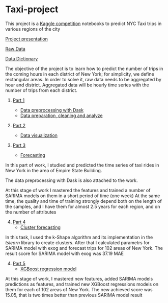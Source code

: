 # Taxi-project

This project is a [Kaggle competition](https://www.kaggle.com/c/yellowtaxi?rvi=1) notebooks to predict NYC Taxi trips in various regions of the city

[Project presentation](http://www.pilotpu.eu/igor.papka/presentation/)

[Raw Data](https://www1.nyc.gov/site/tlc/about/tlc-trip-record-data.page)

[Data Dictionary](https://www1.nyc.gov/assets/tlc/downloads/pdf/data_dictionary_trip_records_yellow.pdf)

The objective of the project is to learn how to predict the number of trips in the coming hours in each district of New York; for simplicity, we define rectangular areas. In order to solve it, raw data needs to be aggregated by hour and district. Aggregated data will be hourly time series with the number of trips from each district.

1. <ins>Part 1</ins>
      * [Data preprocessing with Dask](https://htmlpreview.github.io/?https://github.com/ipapka/Taxi-project/blob/master/Part_1/Part_1_Data_preprocessing_dask_2016.html)
    * [Data preparation, cleaning and analyze](https://htmlpreview.github.io/?https://github.com/ipapka/Taxi-project/blob/master/Part_1/Part_1_data_preprocessing.html)
    
2. <ins>Part 2</ins>   
     * [Data visualization](https://htmlpreview.github.io/?https://github.com/ipapka/Taxi-project/blob/master/Part_2/Part_2_Data_visualization.html)
     
3. <ins>Part 3</ins>
     * [Forecasting](https://htmlpreview.github.io/?https://github.com/ipapka/Taxi-project/blob/master/Part_3/Part_3_forecasting.html)

In this part of work, I studied and predicted the time series of taxi rides in New York in the area of Empire State Building.

The data preprocessing with Dask is also attached to the work.

At this stage of work I mastered the features and trained a number of SARIMA models on them in a short period of time (one week) At the same time, the quality and time of training strongly depend both on the length of the samples, and I have them for almost 2.5 years for each region, and on the number of attributes

4. <ins>Part 4</ins>
     * [Cluster forecasting](https://htmlpreview.github.io/?https://github.com/ipapka/Taxi-project/blob/master/Part_4/Part_4_cluster_forecasting.html)
     
In this task, I used the k-Shape algorithm and its implementation in the *tslearn* library to create clusters. After that I calculated parametrs for SARIMA model with exog and forecast trips for 102 areas of New York. The result score for SARIMA model with exog was 37.19 MAE

4. <ins>Part 5</ins>
     * [XGBoost regression model](https://htmlpreview.github.io/?https://github.com/ipapka/Taxi-project/blob/master/Part_5/Part_5_regression.html)
     
At this stage of work, I mastered new features, added SARIMA models predictions as features, and trained new XGBoost regressions models on them for each of 102 areas of New York.
The new achieved score was 15.05, that is two times better than previous SARIMA model result


